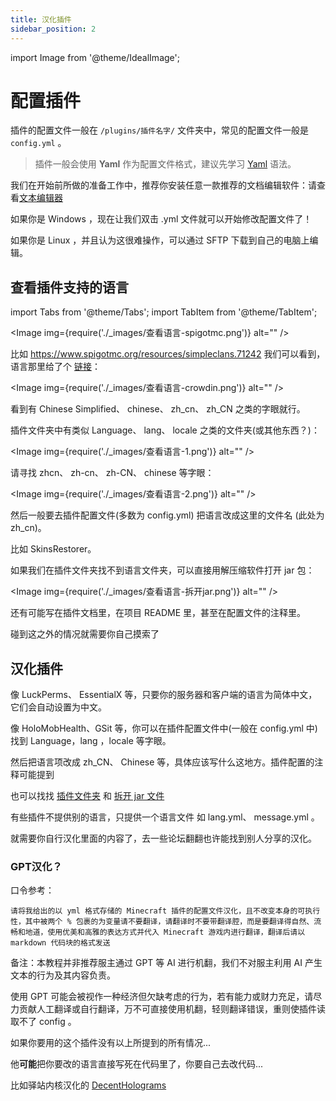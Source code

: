 ```yaml
---
title: 汉化插件
sidebar_position: 2
---
```


import Image from '@theme/IdealImage';

# 配置插件

插件的配置文件一般在 `/plugins/插件名字/` 文件夹中，常见的配置文件一般是 `config.yml` 。

> 插件一般会使用 **Yaml** 作为配置文件格式，建议先学习 [Yaml](/docs-java/advance/YAML/YAML.md) 语法。

我们在开始前所做的准备工作中，推荐你安装任意一款推荐的文档编辑软件：请查看[文本编辑器](https://nitwikit.8aka.org/preparation/text-editor)

如果你是 Windows ，现在让我们双击 .yml 文件就可以开始修改配置文件了！

如果你是 Linux ，并且认为这很难操作，可以通过 SFTP 下载到自己的电脑上编辑。

## 查看插件支持的语言

import Tabs from '@theme/Tabs';
import TabItem from '@theme/TabItem';

<Tabs queryString="plugin-language">
<TabItem value="spigotmc" label="SpigotMC">

<Image img={require('./_images/查看语言-spigotmc.png')} alt="" />

</TabItem>

<TabItem value="crowdin" label="Crowdin">

比如 https://www.spigotmc.org/resources/simpleclans.71242 我们可以看到，语言那里给了个 [链接](https://crowdin.com/project/simpleclans)：

<Image img={require('./_images/查看语言-crowdin.png')} alt="" />

看到有 Chinese Simplified、 chinese、 zh_cn、 zh_CN 之类的字眼就行。

</TabItem>

<TabItem value="folder" label="插件文件夹">

插件文件夹中有类似 Language、 lang、 locale 之类的文件夹(或其他东西？)：

<Image img={require('./_images/查看语言-1.png')} alt="" />

请寻找 zhcn、 zh-cn、 zh-CN、 chinese 等字眼：

<Image img={require('./_images/查看语言-2.png')} alt="" />

然后一般要去插件配置文件(多数为 config.yml) 把语言改成这里的文件名 (此处为 zh_cn)。

</TabItem>

<TabItem value="jar" label="拆开 jar 文件">

比如 SkinsRestorer。

如果我们在插件文件夹找不到语言文件夹，可以直接用解压缩软件打开 jar 包：

<Image img={require('./_images/查看语言-拆开jar.png')} alt="" />

还有可能写在插件文档里，在项目 README 里，甚至在配置文件的注释里。

碰到这之外的情况就需要你自己摸索了

</TabItem>
</Tabs>

## 汉化插件

<Tabs queryString="plugin-language-cn">
<TabItem value="DIY" label="插件自己动♂">

像 LuckPerms、 EssentialX 等，只要你的服务器和客户端的语言为简体中文，它们会自动设置为中文。

</TabItem>

<TabItem value="config" label="配置文件改语言">

像 HoloMobHealth、GSit 等，你可以在插件配置文件中(一般在 config.yml 中)找到 Language，lang ，locale 等字眼。

然后把语言项改成 zh_CN、 Chinese 等，具体应该写什么这地方。插件配置的注释可能提到

也可以找找 [插件文件夹](https://nitwikit.8aka.org/Java/process/plugin/more/plugin-config?plugin-language=folder) 和 [拆开 jar 文件](https://nitwikit.8aka.org/Java/process/plugin/more/plugin-config?plugin-language=jar)

</TabItem>

<TabItem value="your" label="自行汉化">

有些插件不提供别的语言，只提供一个语言文件 如 lang.yml、 message.yml 。

就需要你自行汉化里面的内容了，去一些论坛翻翻也许能找到别人分享的汉化。

### GPT汉化？

口令参考：

<!--markdownlint-disable line-length-->

```text
请将我给出的以 yml 格式存储的 Minecraft 插件的配置文件汉化，且不改变本身的可执行性，其中被两个 % 包裹的为变量请不要翻译，请翻译时不要带翻译腔，而是要翻译得自然、流畅和地道，使用优美和高雅的表达方式并代入 Minecraft 游戏内进行翻译，翻译后请以 markdown 代码块的格式发送
```

<!--markdownlint-enable line-length-->

备注：本教程并非推荐服主通过 GPT 等 AI 进行机翻，我们不对服主利用 AI 产生文本的行为及其内容负责。

使用 GPT 可能会被视作一种经济但欠缺考虑的行为，若有能力或财力充足，请尽力贡献人工翻译或自行翻译，万不可直接使用机翻，轻则翻译错误，重则使插件读取不了 config 。

</TabItem>

<TabItem value="core" label="内核汉化">

如果你要用的这个插件没有以上所提到的所有情况...

他**可能**把你要改的语言直接写死在代码里了，你要自己去改代码...

比如驿站内核汉化的 [DecentHolograms](/docs-java/process/plugin/other/Holograms/DecentHolograms.md)

</TabItem>
</Tabs>
